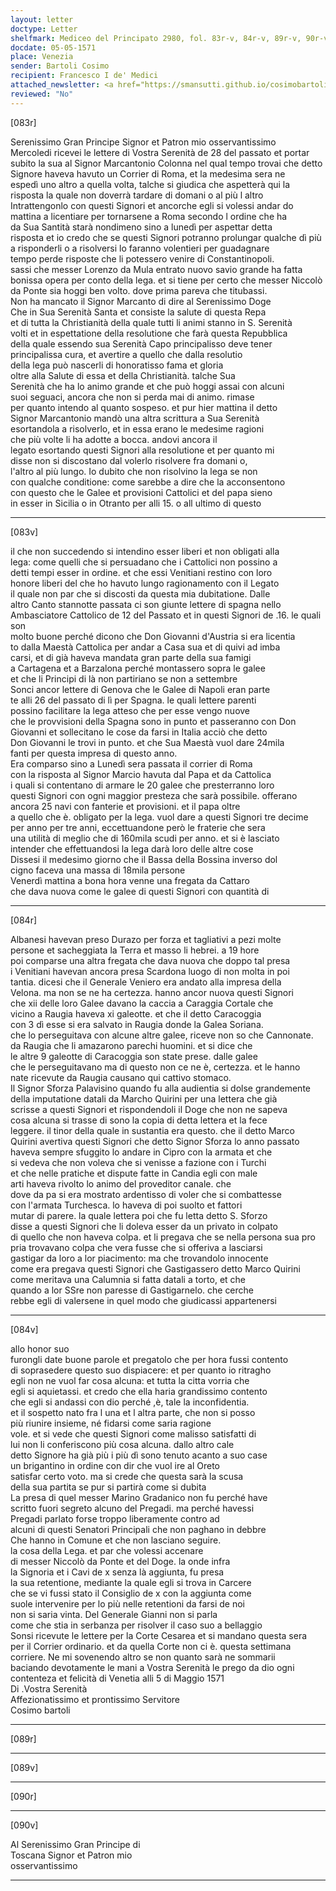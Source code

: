 ```yaml
---
layout: letter
doctype: Letter
shelfmark: Mediceo del Principato 2980, fol. 83r-v, 84r-v, 89r-v, 90r-v
docdate: 05-05-1571
place: Venezia
sender: Bartoli Cosimo
recipient: Francesco I de' Medici
attached_newsletter: <a href="https://smansutti.github.io/cosimobartoli/texts/3081_019/">3081_019</a>
reviewed: "No"
---
```


[083r]  
  
  
Serenissimo Gran Principe Signor et Patron mio osservantissimo  
Mercoledi ricevei le lettere di Vostra Serenità de 28 del passato et portar  
subito la sua al Signor Marcantonio Colonna nel qual tempo trovai che detto  
Signore haveva havuto un Corrier di Roma, et la medesima sera ne  
espedì uno altro a quella volta, talche si giudica che aspetterà qui la  
risposta la quale non doverrà tardare di domani o al più l altro  
Intrattengonlo con questi Signori et ancorche egli si volessi andar do  
mattina a licentiare per tornarsene a Roma secondo l ordine che ha  
da Sua Santità starà nondimeno sino a lunedì per aspettar detta  
risposta et io credo che se questi Signori potranno prolungar qualche dì più  
a risponderli o a risolversi lo faranno volentieri per guadagnare  
tempo perde risposte che li potessero venire di Constantinopoli.  
sassi che messer Lorenzo da Mula entrato nuovo savio grande ha fatta  
bonissa opera per conto della lega. et si tiene per certo che messer Niccolò  
da Ponte sia hoggi ben volto. dove prima pareva che titubassi.  
Non ha mancato il Signor Marcanto di dire al Serenissimo Doge  
Che in Sua Serenità Santa et consiste la salute di questa Repa  
et di tutta la Christianità della quale tutti li animi stanno in S. Serenità  
volti et in espettatione della resolutione che farà questa Repubblica  
della quale essendo sua Serenità Capo principalisso deve tener  
principalissa cura, et avertire a quello che dalla resolutio  
della lega può nascerli di honoratisso fama et gloria  
oltre alla Salute di essa et della Christianità. talche Sua  
Serenità che ha lo animo grande et che può hoggi assai con alcuni  
suoi seguaci, ancora che non si perda mai di animo. rimase  
per quanto intendo al quanto sospeso. et pur hier mattina il detto  
Signor Marcantonio mandò una altra scrittura a Sua Serenità  
esortandola a risolverlo, et in essa erano le medesime ragioni  
che più volte li ha adotte a bocca. andovi ancora il  
legato esortando questi Signori alla resolutione et per quanto mi  
disse non si discostano dal volerlo risolvere fra domani o,  
l'altro al più lungo. Io dubito che non risolvino la lega se non  
con qualche conditione: come sarebbe a dire che la acconsentono  
con questo che le Galee et provisioni Cattolici et del papa sieno  
in esser in Sicilia o in Otranto per alli 15. o all ultimo di questo  
  
---  

[083v]  
  
  
il che non succedendo si intendino esser liberi et non obligati alla  
lega: come quelli che si persuadano che i Cattolici non possino a  
detti tempi esser in ordine. et che essi Venitiani restino con loro  
honore liberi del che ho havuto lungo ragionamento con il Legato  
il quale non par che si discosti da questa mia dubitatione. Dalle  
altro Canto stannotte passata ci son giunte lettere di spagna nello  
Ambasciatore Cattolico de 12 del Passato et in questi Signori de .16. le quali son  
molto buone perché dicono che Don Giovanni d'Austria si era licentia  
to dalla Maestà Cattolica per andar a Casa sua et di quivi ad imba  
carsi, et di già haveva mandata gran parte della sua famigi  
a Cartagena et a Barzalona perché montassero sopra le galee  
et che li Principi di là non partiriano se non a settembre  
Sonci ancor lettere di Genova che le Galee di Napoli eran parte  
te alli 26 del passato di lì per Spagna. le quali lettere parenti  
possino facilitare la lega atteso che per esse vengo nuove  
che le provvisioni della Spagna sono in punto et passeranno con Don  
Giovanni et sollecitano le cose da farsi in Italia acciò che detto  
Don Giovanni le trovi in punto. et che Sua Maestà vuol dare 24mila  
fanti per questa impresa di questo anno.  
Era comparso sino a Lunedì sera passata il corrier di Roma  
con la risposta al Signor Marcio havuta dal Papa et da Cattolica  
i quali si contentano di armare le 20 galee che presterranno loro  
questi Signori con ogni maggior presteza che sarà possibile. offerano  
ancora 25 navi con fanterie et provisioni. et il papa oltre  
a quello che è. obligato per la lega. vuol dare a questi Signori tre decime  
per anno per tre anni, eccettuandone però le fraterie che sera  
una utilità di meglio che di 160mila scudi per anno. et si è lasciato  
intender che effettuandosi la lega darà loro delle altre cose  
Dissesi il medesimo giorno che il Bassa della Bossina inverso dol  
cigno faceva una massa di 18mila persone  
Venerdì mattina a bona hora venne una fregata da Cattaro  
che dava nuova come le galee di questi Signori con quantità di  
  
---  

[084r]  
  
  
Albanesi havevan preso Durazo per forza et tagliativi a pezi molte  
persone et sacheggiata la Terra et masso li hebrei. a 19 hore  
poi comparse una altra fregata che dava nuova che doppo tal presa  
i Venitiani havevan ancora presa Scardona luogo di non molta in poi  
tantia. dicesi che il Generale Veniero era andato alla impresa della  
Velona. ma non se ne ha certezza. hanno ancor nuova questi Signori  
che xii delle loro Galee davano la caccia a Caraggia Cortale che  
vicino a Raugia haveva xi galeotte. et che il detto Caracoggia  
con 3 dì esse si era salvato in Raugia donde la Galea Soriana.  
che lo perseguitava con alcune altre galee, riceve non so che Cannonate.  
da Raugia che li amazarono parechi huomini. et si dice che  
le altre 9 galeotte di Caracoggia son state prese. dalle galee  
che le perseguitavano ma di questo non ce ne è, certezza. et le hanno  
nate ricevute da Raugia causano qui cattivo stomaco.  
Il Signor Sforza Palavisino quando fu alla audientia si dolse grandemente  
della imputatione datali da Marcho Quirini per una lettera che già  
scrisse a questi Signori et rispondendoli il Doge che non ne sapeva  
cosa alcuna si trasse di sono la copia di detta lettera et la fece  
leggere. il tinor della quale in sustantia era questo. che il detto Marco  
Quirini avertiva questi Signori che detto Signor Sforza lo anno passato  
haveva sempre sfuggito lo andare in Cipro con la armata et che  
si vedeva che non voleva che si venisse a fazione con i Turchi  
et che nelle pratiche et dispute fatte in Candia egli con male  
arti haveva rivolto lo animo del proveditor canale. che  
dove da pa si era mostrato ardentisso di voler che si combattesse  
con l'armata Turchesca. lo haveva di poi suolto et fattori  
mutar di parere. la quale lettera poi che fu letta detto S. Sforzo  
disse a questi Signori che li doleva esser da un privato in colpato  
di quello che non haveva colpa. et li pregava che se nella persona sua pro  
pria trovavano colpa che vera fusse che si offeriva a lasciarsi  
gastigar da loro a lor piacimento: ma che trovandolo innocente  
come era pregava questi Signori che Gastigassero detto Marco Quirini  
come meritava una Calumnia si fatta datali a torto, et che  
quando a lor SSre non paresse di Gastigarnelo. che cerche  
rebbe egli di valersene in quel modo che giudicassi appartenersi  
  
---  

[084v]  
  
  
allo honor suo  
furongli date buone parole et pregatolo che per hora fussi contento  
di soprasedere questo suo dispiacere: et per quanto io ritragho  
egli non ne vuol far cosa alcuna: et tutta la citta vorria che  
egli si aquietassi. et credo che ella haria grandissimo contento  
che egli si andassi con dio perché ,è, tale la inconfidentia.  
et il sospetto nato fra l una et l altra parte, che non si posso  
più riunire insieme, né fidarsi come saria ragione  
vole. et si vede che questi Signori come malisso satisfatti di  
lui non li conferiscono più cosa alcuna. dallo altro cale  
detto Signore ha già più i più dì sono tenuto acanto a suo case  
un brigantino in ordine con dir che vuol ire al Oreto  
satisfar certo voto. ma si crede che questa sarà la scusa  
della sua partita se pur si partirà come si dubita  
La presa di quel messer Marino Gradanico non fu perché have  
scritto fuori segreto alcuno del Pregadi. ma perché havessi  
Pregadi parlato forse troppo liberamente contro ad  
alcuni di questi Senatori Principali che non paghano in debbre  
Che hanno in Comune et che non lasciano seguire.  
la cosa della Lega. et par che volessi accenare  
di messer Niccolò da Ponte et del Doge. la onde infra  
la Signoria et i Cavi de x senza là aggiunta, fu presa  
la sua retentione, mediante la quale egli si trova in Carcere  
che se vi fussi stato il Consiglio de x con la aggiunta come  
suole intervenire per lo più nelle retentioni da farsi de noi  
non si saria vinta. Del Generale Gianni non si parla  
come che stia in serbanza per risolver il caso suo a bellaggio  
Sonsi ricevute le lettere per la Corte Cesarea et si mandano questa sera  
per il Corrier ordinario. et da quella Corte non ci è. questa settimana  
corriere. Ne mi sovenendo altro se non quanto sarà ne sommarii  
baciando devotamente le mani a Vostra Serenità le prego da dio ogni  
contenteza et felicità di Venetia alli 5 di Maggio 1571  
Di .Vostra Serenità  
Affezionatissimo et prontissimo Servitore  
Cosimo bartoli  
  
---  

[089r]  
  
  
  
---  

[089v]  
  
  
  
---  

[090r]  
  
  
  
---  

[090v]  
  
  
Al Serenissimo Gran Principe di  
Toscana Signor et Patron mio  
osservantissimo  
  
---  

